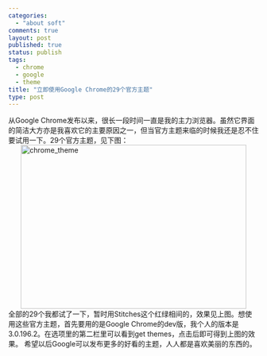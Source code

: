 ```yaml
--- 
categories: 
  - "about soft"
comments: true
layout: post
published: true
status: publish
tags: 
  - chrome
  - google
  - theme
title: "立即使用Google Chrome的29个官方主题"
type: post
---
```

从Google Chrome发布以来，很长一段时间一直是我的主力浏览器。虽然它界面的简洁大方亦是我喜欢它的主要原因之一，但当官方主题来临的时候我还是忍不住要试用一下。29个官方主题，见下图：  <a href="http://www.hopes4.me/images/uploads/2009/08/3c5f658d1bba55e1d14989c14a8e9249.png"><img style="border-bottom: 0px; border-left: 0px; display: block; float: none; margin-left: auto; border-top: 0px; margin-right: auto; border-right: 0px" title="chrome_theme" border="0" alt="chrome_theme" src="http://www.hopes4.me/images/uploads/2009/08/3c5f658d1bba55e1d14989c14a8e9249_thumb.png" width="454" height="330"></a> <!--more-->  全部的29个我都试了一下，暂时用Stitches这个红绿相间的，效果见上图。想使用这些官方主题，首先要用的是Google Chrome的dev版，我个人的版本是3.0.196.2。在选项里的第二栏里可以看到get themes，点击后即可得到上图的效果。  希望以后Google可以发布更多的好看的主题，人人都是喜欢美丽的东西的。 
